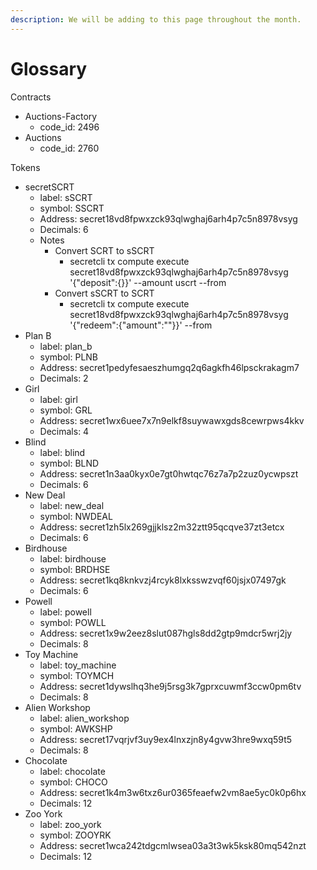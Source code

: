 ```yaml
---
description: We will be adding to this page throughout the month.
---
```


# Glossary





Contracts

* Auctions-Factory
  * code\_id: 2496
* Auctions
  * code\_id: 2760

Tokens

* secretSCRT
  * label: sSCRT
  * symbol: SSCRT
  * Address: secret18vd8fpwxzck93qlwghaj6arh4p7c5n8978vsyg
  * Decimals: 6
  * Notes
    * Convert SCRT to sSCRT
      * secretcli tx compute execute secret18vd8fpwxzck93qlwghaj6arh4p7c5n8978vsyg '{"deposit":{}}' --amount uscrt --from
    * Convert sSCRT to SCRT
      * secretcli tx compute execute secret18vd8fpwxzck93qlwghaj6arh4p7c5n8978vsyg '{"redeem":{"amount":""}}' --from
* Plan B
  * label: plan\_b
  * symbol: PLNB
  * Address: secret1pedyfesaeszhumgq2q6agkfh46lpsckrakagm7
  * Decimals: 2
* Girl
  * label: girl
  * symbol: GRL
  * Address: secret1wx6uee7x7n9elkf8suywawxgds8cewrpws4kkv
  * Decimals: 4
* Blind
  * label: blind
  * symbol: BLND
  * Address: secret1n3aa0kyx0e7gt0hwtqc76z7a7p2zuz0ycwpszt
  * Decimals: 6
* New Deal
  * label: new\_deal
  * symbol: NWDEAL
  * Address: secret1zh5lx269gjjklsz2m32ztt95qcqve37zt3etcx
  * Decimals: 6
* Birdhouse
  * label: birdhouse
  * symbol: BRDHSE
  * Address: secret1kq8knkvzj4rcyk8lxksswzvqf60jsjx07497gk
  * Decimals: 6
* Powell
  * label: powell
  * symbol: POWLL
  * Address: secret1x9w2eez8slut087hgls8dd2gtp9mdcr5wrj2jy
  * Decimals: 8
* Toy Machine
  * label: toy\_machine
  * symbol: TOYMCH
  * Address: secret1dywslhq3he9j5rsg3k7gprxcuwmf3ccw0pm6tv
  * Decimals: 8
* Alien Workshop
  * label: alien\_workshop
  * symbol: AWKSHP
  * Address: secret17vqrjvf3uy9ex4lnxzjn8y4gvw3hre9wxq59t5
  * Decimals: 8
* Chocolate
  * label: chocolate
  * symbol: CHOCO
  * Address: secret1k4m3w6txz6ur0365feaefw2vm8ae5yc0k0p6hx
  * Decimals: 12
* Zoo York
  * label: zoo\_york
  * symbol: ZOOYRK
  * Address: secret1wca242tdgcmlwsea03a3t3wk5ksk80mq542nzt
  * Decimals: 12

